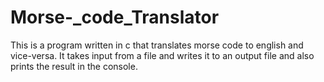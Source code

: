 # Morse-_code_Translator
This is a program written in c that translates morse code to english and vice-versa.
It takes input from a file and writes it to an output file and also prints the result in the console.
